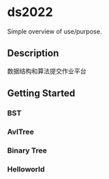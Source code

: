 # ds2022

Simple overview of use/purpose.

## Description

数据结构和算法提交作业平台

## Getting Started

### BST

### AvlTree

### Binary Tree

### Helloworld
